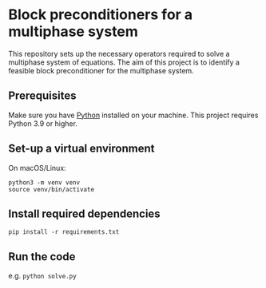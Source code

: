 # Block preconditioners for a multiphase system 
This repository sets up the necessary operators required to solve a multiphase system of equations. The aim of this project is to identify a feasible block preconditioner for the multiphase system.

## Prerequisites
Make sure you have [Python](https://www.python.org/downloads/) installed on your machine. This project requires Python 3.9 or higher.

## Set-up a virtual environment
On macOS/Linux:
```
python3 -m venv venv
source venv/bin/activate
```

## Install required dependencies
`pip install -r requirements.txt`

## Run the code
e.g. `python solve.py`
